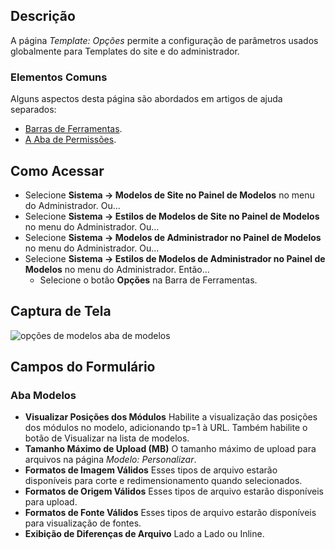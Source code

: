 <!-- Filename: Help4.x:Template:_Options / Display title: Modelo: Opções  -->

## Descrição

A página *Template: Opções* permite a configuração de parâmetros usados globalmente para Templates do site e do administrador.

### Elementos Comuns

Alguns aspectos desta página são abordados em artigos de ajuda separados:

* [Barras de Ferramentas](jdocmanual?article=help/common-elements/toolbars).
* [A Aba de Permissões](jdocmanual?article=help/common-elements/edit-permissions).

## Como Acessar

- Selecione **Sistema → Modelos de Site no Painel de Modelos** no menu do Administrador. Ou...
- Selecione **Sistema → Estilos de Modelos de Site no Painel de Modelos** no menu do Administrador. Ou...
- Selecione **Sistema → Modelos de Administrador no Painel de Modelos** no menu do Administrador. Ou...
- Selecione **Sistema → Estilos de Modelos de Administrador no Painel de Modelos** no menu do Administrador. Então...
  - Selecione o botão **Opções** na Barra de Ferramentas.

## Captura de Tela

![opções de modelos aba de modelos](../../../pt/images/templates/templates-options-templates-tab.png)

## Campos do Formulário

### Aba Modelos

- **Visualizar Posições dos Módulos** Habilite a visualização das posições dos módulos
  no modelo, adicionando tp=1 à URL. Também habilite o botão de Visualizar
  na lista de modelos.
- **Tamanho Máximo de Upload (MB)** O tamanho máximo de upload para arquivos na
  página *Modelo: Personalizar*.
- **Formatos de Imagem Válidos** Esses tipos de arquivo estarão disponíveis para corte
  e redimensionamento quando selecionados.
- **Formatos de Origem Válidos** Esses tipos de arquivo estarão disponíveis para upload.
- **Formatos de Fonte Válidos** Esses tipos de arquivo estarão disponíveis para visualização de fontes.
- **Exibição de Diferenças de Arquivo** Lado a Lado ou Inline.

